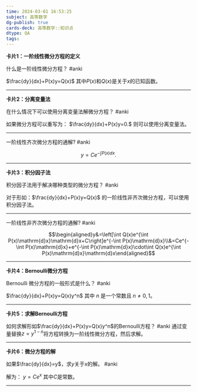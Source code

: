 ```yaml
---
time: 2024-03-01 16:53:25
subject: 高等数学
dg-publish: true
cards-deck: 高等数学::知识点
dtype: QA
tags:
---
```


**卡片1：一阶线性微分方程的定义**

什么是一阶线性微分方程？ #anki

$\frac{dy}{dx}+P(x)y=Q(x)$
其中$P(x)$和$Q(x)$是关于$x$的已知函数。

---

**卡片2：分离变量法**

在什么情况下可以使用分离变量法解微分方程？ #anki

如果微分方程可以重写为：
$\frac{dy}{dx}+P(x)y=0.$
则可以使用分离变量法。

---

一阶线性齐次微分方程的通解? #anki 

$$y=Ce^{-\int P(x)dx}.$$

---

**卡片3：积分因子法**

积分因子法用于解决哪种类型的微分方程？ #anki 

对于形如：$\frac{dy}{dx}+P(x)y=Q(x)$ 的一阶线性非齐次微分方程，可以使用积分因子法。

---

一阶线性非齐次微分方程的通解? #anki 

$$\begin{aligned}y&=\left[\int Q(x)e^{\int P(x)\mathrm{d}x}\mathrm{d}x+C\right]e^{-\int P(x)\mathrm{d}x}\\&=Ce^{-\int P(x)\mathrm{d}x}+e^{-\int P(x)\mathrm{d}x}\cdot\int Q(x)e^{\int P(x)\mathrm{d}x}\mathrm{d}x\end{aligned}$$

---

**卡片4：Bernoulli微分方程**

Bernoulli 微分方程的一般形式是什么？ #anki 

$\frac{dy}{dx}+P(x)y=Q(x)y^n$
其中 $n$ 是一个常数且 $n\neq 0,1$。

---

**卡片5：求解Bernoulli方程**

如何求解形如$\frac{dy}{dx}+P(x)y=Q(x)y^n$的Bernoulli方程？ #anki 
通过变量替换$z=y^{1-n}$将方程转换为一阶线性微分方程，然后求解。

---

**卡片6：微分方程的解**

如果$\frac{dy}{dx}=y$，求$y$关于$x$的解。 #anki 

解为：
$y=Ce^x$
其中$C$是常数。

---
